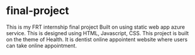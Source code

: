 # final-project
This is my FRT internship final project
Built on using static web app azure service. This is designed using HTML, Javascript, CSS. This project is built on the theme of Health.
It is dentist online appointent website where users can take online appointment.

